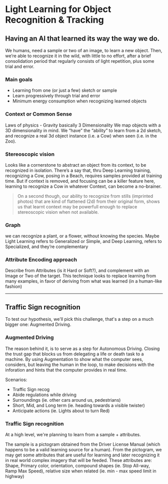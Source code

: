 # Light Learning for Object Recognition & Tracking

## Having an AI that learned its way the way we do.

We humans, need a sample or two of an image, to learn a new object. Then, we’re able to recognize it in the wild, with little to no effort, after a brief consolidation period that regularly consists of light repetition, plus some trial and error.

### Main goals
* Learning from one (or just a few) sketch or sample
* Learn progressively through trial and error
* Minimum energy consumption when recognizing learned objects

### Context or Common Sense
Laws of physics - Gravity basically
3 Dimensionality
We map objects with a 3D dimensionality in mind. We “have” the “ability” to learn from a 2d sketch, and recognize a real 3d object instance (i.e. a Cow) when seen (i.e. in the Zoo).

### Stereoscopic vision
Looks like a cornerstone to abstract an object from its context, to be recognized in isolation. There’s a say that, thru Deep Learning training, recognizing a Cow, posing in a Beach, requires samples provided at training time. But if context is removed, and focusing can be a killer feature here, learning to recognize a Cow in whatever Context, can become a no-brainer.

> On a second though, our ability to recognize from stills (imprinted photos) that are kind of flattened (2d) from their original form, shows us that learnt context may be powerfull enough to replace stereoscopic vision when not available.

### Graph
we can recognize a plant, or a flower, without knowing the species. Maybe Light Learning refers to Generalized or Simple, and Deep Learning, refers to Specialized, and they’re complementary

### Attribute Encoding approach
Describe from Attributes (is it Hard or Soft?), and complement with an Image or Two of the target. This technique looks to replace learning from many examples, in favor of deriving from what was learned (in a human-like fashion)

---
## Traffic Sign recognition
To test our hypothesis, we'll pick this challenge, that's a step on a much bigger one: Augmented Driving.

### Augmented Driving
The reason behind it, is to serve as a step for Autonomous Driving. Closing the trust gap that blocks us from delegating a life or death task to a machine. By using Augmentation to show what the computer sees, considers, but leaving the human in the loop, to make decisions with the inforation and hints that the computer provides in real time.

Scenarios:
* Traffic Sign recog
* Abide regulations while driving
* Surroundings (ie. other cars around us, pedestrians)
* Short, Mid, and Long term (ie. heading towards a visible twister)
* Anticipate actions (ie. Lights about to turn Red)

### Traffic Sign recognition
At a high level, we're planning to learn from a sample + attributes.

The sample is a pictogram obtained from the Driver License Manual (which happens to be a valid learning source for a human). From the pictogram, we may get some attributes that are useful for learning and later recognizing it in real world complex imagery that will be feeded. These attributes are: Shape, Primary color, orientation, compound shapes (ie. Stop All-way, Ramp Max Speed), relative size when related (ie. min - max speed limit in highway)
